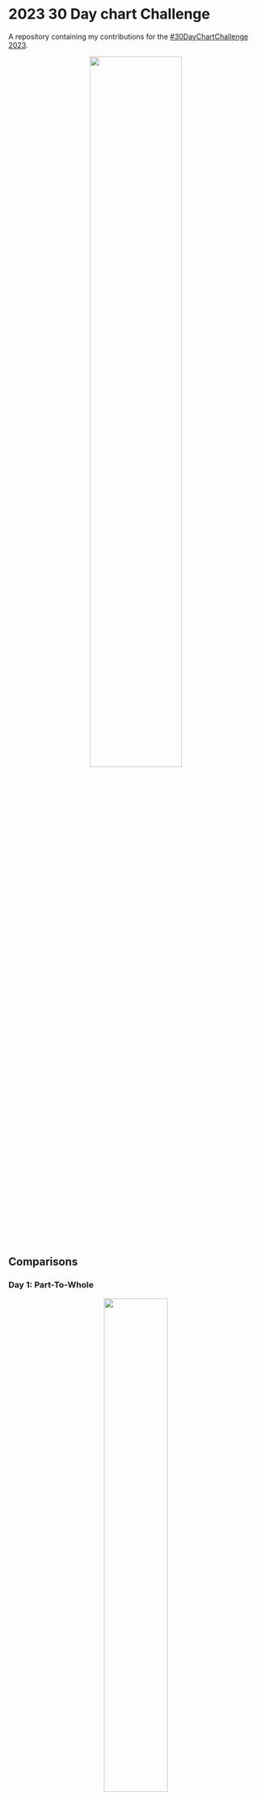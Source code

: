 # 2023 30 Day chart Challenge

A repository containing my contributions for the [#30DayChartChallenge 2023](https://30daychartchallenge.org/).

<p align="center">
<img src="prompts.png?raw=true" width=60%>
</p>

## Comparisons

### Day 1: Part-To-Whole
<p align="center">
  <img src="charts/01_partTowhole.png?raw=true" width=50%>
</p>

### Day 2: Waffle
<p align="center">
  <img src="charts/02_waffle.png?raw=true" width=50%>
</p>

### Day 3: Fauna and Flora
<p align="center">
  <img src="charts/03_faunaflora.png?raw=true" width=50%>
</p>

### Day 4: Historical
<p align="center">
  <img src="charts/04_historical.png?raw=true" width=50%>
</p>

### Day 5: Slope
<p align="center">
  <img src="charts/05_slope.png?raw=true" width=50%>
</p>

### Day 6: Data Day-OWID
<p align="center">
  <img src="charts/06_owid.png?raw=true" width=50%>
</p>

## Distributions

### Day 7: Hazards
<p align="center">
  <img src="charts/07_hazards.png?raw=true" width=50%>
</p>

### Day 8: Humans
<p align="center">
  <img src="charts/08_humans.png?raw=true" width=50%>
</p>

### Day 9: High Low
<p align="center">
  <img src="charts/09_highlow.png?raw=true" width=50%>
</p>


### Day 11: Circular
<p align="center">
<img src="charts/11_circular.png?raw=true" width="50%">
</p>

### Day 12: Theme-BBC
<p align="center">
<img src="charts/12_BBC.png?raw=true" width="50%">
</p>

## Relationships
### Day 13: Pop Culture
<p align="center">
<img src="charts/13_popculture.png?raw=true" width="50%">
</p>

### Day 14: New Tool
<p align="center">
<img src="charts/14_newtool.png?raw=true" width="50%">
</p>

### Day 15: Positive/Negative
<p align="center">
<img src="charts/15_positivenegative.png?raw=true" width="50%">
</p>

## Timeseries

## Uncertainties
### Day 25: Global Change
<p align="center">
<img src="charts/25_globalchange.png?raw=true" width="50%">
</p>

